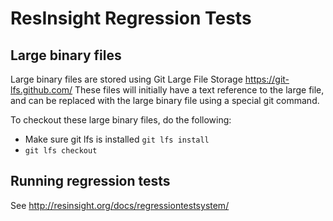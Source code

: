 # ResInsight Regression Tests

## Large binary files
Large binary files are stored using Git Large File Storage https://git-lfs.github.com/ These files will initially have a text reference to the large file, and can be replaced with the large binary file using a special git command.

To checkout these large binary files, do the following:

- Make sure git lfs is installed `git lfs install`
- `git lfs checkout`

## Running regression tests

See http://resinsight.org/docs/regressiontestsystem/

